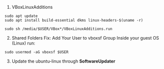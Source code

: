 1. VBoxLinuxAdditions
```
sudo apt update
sudo apt install build-essential dkms linux-headers-$(uname -r)

sudo sh /media/$USER/VBox*/VBoxLinuxAdditions.run
```

2. Shared Folders 
Fix: Add Your User to vboxsf Group
Inside your guest OS (Linux) run:
```
sudo usermod -aG vboxsf $USER
```

3. Update the ubuntu-linux through **SoftwareUpdater**
